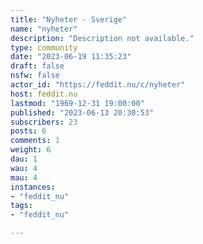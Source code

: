 ```yaml
---
title: "Nyheter - Sverige" 
name: "nyheter"
description: "Description not available."
type: community
date: "2023-06-19 11:35:23"
draft: false
nsfw: false
actor_id: "https://feddit.nu/c/nyheter"
host: feddit.nu
lastmod: "1969-12-31 19:00:00"
published: "2023-06-13 20:30:53"
subscribers: 23
posts: 6
comments: 1
weight: 6
dau: 1
wau: 4
mau: 4
instances:
- "feddit_nu"
tags: 
- "feddit_nu"

---
```

